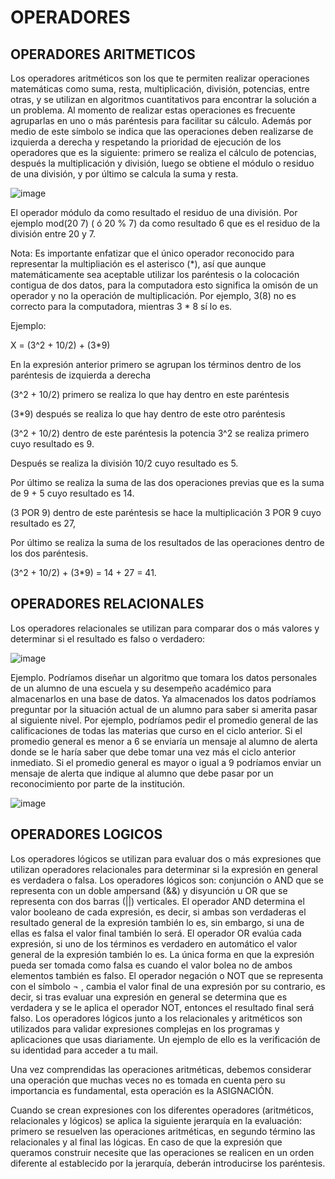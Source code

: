 # OPERADORES

## OPERADORES ARITMETICOS

Los operadores aritméticos son los que te permiten realizar operaciones
matemáticas como suma, resta, multiplicación, división, potencias, entre
otras, y se utilizan en algoritmos cuantitativos para encontrar la solución
a un problema.
Al momento de realizar estas operaciones es frecuente agruparlas en uno
o más paréntesis para facilitar su cálculo. Además por medio de este
símbolo se indica que las operaciones deben realizarse de izquierda a
derecha y respetando la prioridad de ejecución de los operadores que es
la siguiente: primero se realiza el cálculo de potencias, después la
multiplicación y división, luego se obtiene el módulo o residuo de una
división, y por último se calcula la suma y resta.

![image](https://user-images.githubusercontent.com/91554777/185260914-4c0c93f9-9470-4ae0-b216-58ba6100ea1d.png)


El operador módulo da como resultado el residuo de una
división. Por ejemplo mod(20 7) ( ó 20 % 7) da como resultado 6 que es el
residuo de la división entre 20 y 7. 

Nota: Es importante enfatizar que el único operador reconocido para representar la
multipliación es el asterisco (*), así que aunque matemáticamente sea aceptable utilizar los
paréntesis o la colocación contigua de dos datos, para la computadora esto significa la
omisón de un operador y no la operación de multiplicación. Por ejemplo, 3(8) no es correcto
para la computadora, mientras 3 * 8 sí lo es. 

Ejemplo:

X = (3^2 + 10/2) + (3*9)

En la expresión anterior primero se agrupan los términos dentro de los paréntesis de izquierda a derecha

(3^2 + 10/2) primero se realiza lo que hay dentro en este paréntesis

(3*9) después se realiza lo que hay dentro de este otro paréntesis

(3^2 + 10/2) dentro de este paréntesis la potencia 3^2 se realiza primero cuyo resultado es 9.

Después se realiza la división 10/2 cuyo resultado es 5. 

Por último se realiza la suma de las dos operaciones previas que es la suma de 9 + 5 cuyo resultado es 14.

(3 POR 9) dentro de este paréntesis se hace la multiplicación 3 POR 9 cuyo resultado es 27,

Por último se realiza la suma de los resultados de las operaciones dentro de los dos paréntesis.

(3^2 + 10/2) + (3*9) = 14 + 27 = 41.

## OPERADORES RELACIONALES

Los operadores relacionales se utilizan para comparar dos o más valores y determinar si el resultado es falso o verdadero:

![image](https://user-images.githubusercontent.com/91554777/185260943-207446ad-9984-48c4-b41d-a3b9e5e0ad83.png)

Ejemplo. Podríamos diseñar un algoritmo que tomara los datos personales
de un alumno de una escuela y su desempeño académico para
almacenarlos en una base de datos.
Ya almacenados los datos podríamos preguntar por la situación actual de
un alumno para saber si amerita pasar al siguiente nivel. Por ejemplo,
podríamos pedir el promedio general de las calificaciones de todas las
materias que curso en el ciclo anterior. Si el promedio general es menor a
6 se enviaría un mensaje al alumno de alerta donde se le haría saber que
debe tomar una vez más el ciclo anterior inmediato. Si el promedio general
es mayor o igual a 9 podríamos enviar un mensaje de alerta que indique
al alumno que debe pasar por un reconocimiento por parte de la
institución.

![image](https://user-images.githubusercontent.com/91554777/185260972-5a150ba2-fc26-428a-ab01-74e9cafae377.png)

## OPERADORES LOGICOS
Los operadores lógicos se utilizan para evaluar dos o más expresiones que
utilizan operadores relacionales para determinar si la expresión en
general es verdadera o falsa. Los operadores lógicos son: conjunción o
AND que se representa con un doble ampersand (&&) y disyunción u OR
que se representa con dos barras (||) verticales. El operador AND
determina el valor booleano de cada expresión, es decir, si ambas son
verdaderas el resultado general de la expresión también lo es, sin
embargo, si una de ellas es falsa el valor final también lo será. El operador
OR evalúa cada expresión, si uno de los términos es verdadero en
automático el valor general de la expresión también lo es. La única forma
en que la expresión pueda ser tomada como falsa es cuando el valor bolea
no de ambos elementos también es falso. El operador negación o NOT que
se representa con el símbolo ¬ , cambia el valor final de una expresión por
su contrario, es decir, si tras evaluar una expresión en general se
determina que es verdadera y se le aplica el operador NOT, entonces el
resultado final será falso.
Los operadores lógicos junto a los relacionales y aritméticos son utilizados
para validar expresiones complejas en los programas y aplicaciones que
usas diariamente. Un ejemplo de ello es la verificación de su identidad
para acceder a tu mail.

Una vez comprendidas las operaciones aritméticas, debemos considerar una operación
que muchas veces no es tomada en cuenta pero su importancia es fundamental, esta
operación es la ASIGNACIÓN. 

Cuando se crean expresiones con los diferentes operadores (aritméticos, relacionales y
lógicos) se aplica la siguiente jerarquía en la evaluación: primero se resuelven las
operaciones aritméticas, en segundo término las relacionales y al final las lógicas. En caso
de que la expresión que queramos construir necesite que las operaciones se realicen en un
orden diferente al establecido por la jerarquía, deberán introducirse los paréntesis. 
